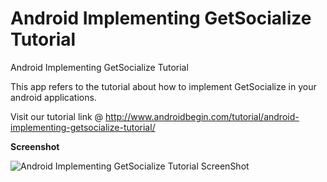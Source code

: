 Android Implementing GetSocialize Tutorial
============================================

Android Implementing GetSocialize Tutorial

This app refers to the tutorial about how to implement GetSocialize in your android applications. 

Visit our tutorial link @ http://www.androidbegin.com/tutorial/android-implementing-getsocialize-tutorial/

**Screenshot**

![Android Implementing GetSocialize Tutorial ScreenShot](http://www.androidbegin.com/wp-content/uploads/2013/07/GetSocialize-ScreenShot.png)
